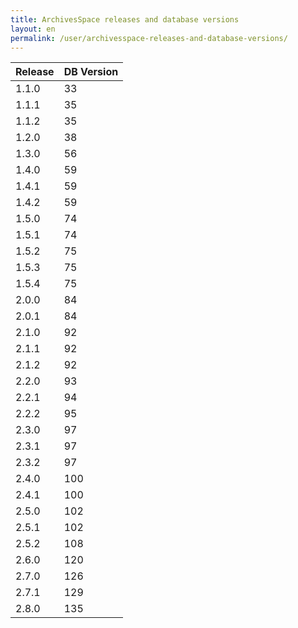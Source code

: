 ```yaml
---
title: ArchivesSpace releases and database versions
layout: en
permalink: /user/archivesspace-releases-and-database-versions/
---
```

| Release | DB Version |
|---------|------------|
|  1.1.0  |     33     |
|  1.1.1  |     35     |
|  1.1.2  |     35     |
|  1.2.0  |     38     |
|  1.3.0  |     56     |
|  1.4.0  |     59     |
|  1.4.1  |     59     |
|  1.4.2  |     59     |
|  1.5.0  |     74     |
|  1.5.1  |     74     |
|  1.5.2  |     75     |
|  1.5.3  |     75     |
|  1.5.4  |     75     |
|  2.0.0  |     84     |
|  2.0.1  |     84     |
|  2.1.0  |     92     |
|  2.1.1  |     92     |
|  2.1.2  |     92     |
|  2.2.0  |     93     |
|  2.2.1  |     94     |
|  2.2.2  |     95     |
|  2.3.0  |     97     |
|  2.3.1  |     97     |
|  2.3.2  |     97     |
|  2.4.0  |     100    |
|  2.4.1  |     100    |
|  2.5.0  |     102    |
|  2.5.1  |     102    |
|  2.5.2  |     108    |
|  2.6.0  |     120    |
|  2.7.0  |     126    |
|  2.7.1  |     129    |
|  2.8.0  |     135    |
